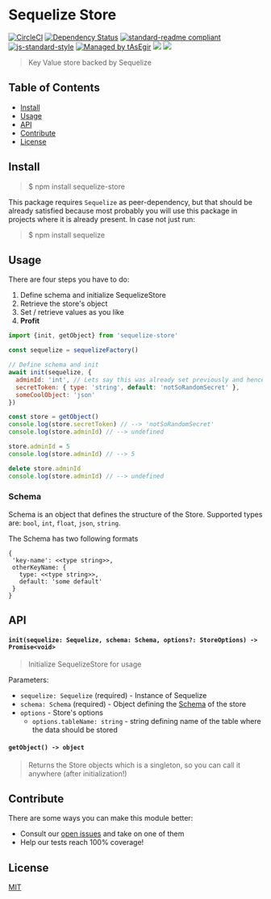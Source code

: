 # Sequelize Store

[![CircleCI](https://flat.badgen.net/circleci/github/auhau/sequelize-store/master)](https://circleci.com/gh/auhau/sequelize-store/)
[![Dependency Status](https://david-dm.org/auhau/sequelize-store.svg?style=flat-square)](https://david-dm.org/auhau/sequelize-store)
[![standard-readme compliant](https://img.shields.io/badge/standard--readme-OK-brightgreen.svg?style=flat-square)](https://github.com/RichardLitt/standard-readme)
[![js-standard-style](https://img.shields.io/badge/code%20style-standard-brightgreen.svg?style=flat-square)](https://github.com/feross/standard)
[![Managed by tAsEgir](https://img.shields.io/badge/%20managed%20by-tasegir-brightgreen?style=flat-square)](https://github.com/auhau/tasegir)
![](https://img.shields.io/badge/npm-%3E%3D6.0.0-orange.svg?style=flat-square)
![](https://img.shields.io/badge/Node.js-%3E%3D10.0.0-orange.svg?style=flat-square)

> Key Value store backed by Sequelize

## Table of Contents

- [Install](#install)
- [Usage](#usage)
- [API](#api)
- [Contribute](#contribute)
- [License](#license)

## Install

> $ npm install sequelize-store

This package requires `Sequelize` as peer-dependency, but that should
be already satisfied because most probably you will use this package in projects where it is already present.
In case not just run:

> $ npm install sequelize

## Usage

 There are four steps you have to do:
  1. Define schema and initialize SequelizeStore
  1. Retrieve the store's object
  1. Set / retrieve values as you like
  1. **Profit**

```js
import {init, getObject} from 'sequelize-store'

const sequelize = sequelizeFactory()

// Define schema and init
await init(sequelize, {
  adminId: 'int', // Lets say this was already set previously and hence is pesisted in DB
  secretToken: { type: 'string', default: 'notSoRandomSecret' },
  someCoolObject: 'json'
})

const store = getObject()
console.log(store.secretToken) // --> 'notSoRandomSecret'
console.log(store.adminId) // --> undefined

store.adminId = 5
console.log(store.adminId) // --> 5

delete store.adminId
console.log(store.adminId) // --> undefined
```

### Schema

Schema is an object that defines the structure of the Store. Supported types are:
`bool`, `int`, `float`, `json`, `string`.

The Schema has two following formats

```
{
 'key-name': <<type string>>,
 otherKeyName: {
   type: <<type string>>,
   default: 'some default'
 }
}
```

## API

#### `init(sequelize: Sequelize, schema: Schema, options?: StoreOptions) -> Promise<void>`

> Initialize SequelizeStore for usage

Parameters:
 - `sequelize: Sequelize` (required) - Instance of Sequelize
 - `schema: Schema` (required) - Object defining the [Schema](#schema) of the store
 - `options` - Store's options
    - `options.tableName: string` - string defining name of the table where the data should be stored

#### `getObject() -> object`

> Returns the Store objects which is a singleton, so you can call it anywhere (after initialization!)

## Contribute

There are some ways you can make this module better:

- Consult our [open issues](https://github.com/auhau/sequelize-store/issues) and take on one of them
- Help our tests reach 100% coverage!

## License

[MIT](./LICENSE)
